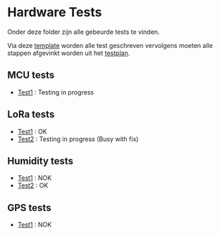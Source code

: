 # Hardware Tests

Onder deze folder zijn alle gebeurde tests te vinden.

Via deze [template](testrapport.md) worden alle test geschreven vervolgens moeten alle stappen afgevinkt worden uit het [testplan](testplan.md).

## MCU tests
- [Test1](mcu/mcutest1.md) : Testing in progress

## LoRa tests
- [Test1](lora/loratest1.md) : OK
- [Test2](lora/loratest2.md) : Testing in progress (Busy with fix)

## Humidity tests
- [Test1](humidity/humiditytest1.md) : NOK
- [Test2](humidity/humiditytest2.md) : OK

## GPS tests
- [Test1](gps/gpstest1.md) : NOK
